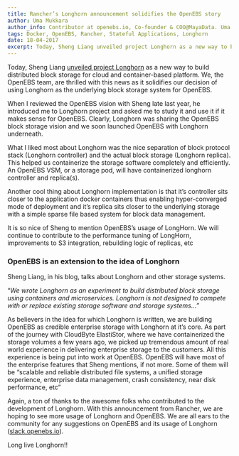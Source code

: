 ```yaml
---
title: Rancher’s Longhorn announcement solidifies the OpenEBS story
author: Uma Mukkara
author_info: Contributor at openebs.io, Co-founder & COO@MayaData. Uma led product development in the early days of MayaData (CloudByte).
tags: Docker, OpenEBS, Rancher, Stateful Applications, Longhorn
date: 18-04-2017
excerpt: Today, Sheng Liang unveiled project Longhorn as a new way to build distributed block storage for cloud and container-based platform.
---
```


Today, Sheng Liang [unveiled project Longhorn](http://rancher.com/microservices-block-storage/) as a new way to build distributed block storage for cloud and container-based platform. We, the OpenEBS team, are thrilled with this news as it solidifies our decision of using Longhorn as the underlying block storage system for OpenEBS.

When I reviewed the OpenEBS vision with Sheng late last year, he introduced me to Longhorn project and asked me to study it and use it if it makes sense for OpenEBS. Clearly, Longhorn was sharing the OpenEBS block storage vision and we soon launched OpenEBS with Longhorn underneath.

What I liked most about Longhorn was the nice separation of block protocol stack (Longhorn controller) and the actual block storage (Longhorn replica). This helped us containerize the storage software completely and efficiently. An OpenEBS VSM, or a storage pod, will have containerized longhorn controller and replica(s).

Another cool thing about Longhorn implementation is that it’s controller sits closer to the application docker containers thus enabling hyper-converged mode of deployment and it’s replica sits closer to the underlying storage with a simple sparse file based system for block data management.

It is so nice of Sheng to mention OpenEBS’s usage of LongHorn. We will continue to contribute to the performance tuning of LongHorn, improvements to S3 integration, rebuilding logic of replicas, etc

### OpenEBS is an extension to the idea of Longhorn

Sheng Liang, in his blog, talks about Longhorn and other storage systems.

“*We wrote Longhorn as an experiment to build distributed block storage using containers and microservices. Longhorn is not designed to compete with or replace existing storage software and storage systems…”*

As believers in the idea for which Longhorn is written, we are building OpenEBS as credible enterprise storage with Longhorn at it’s core. As part of the journey with CloudByte ElastiStor, where we have containerized the storage volumes a few years ago, we picked up tremendous amount of real world experience in delivering enterprise storage to the customers. All this experience is being put into work at OpenEBS. OpenEBS will have most of the enterprise features that Sheng mentions, if not more. Some of them will be “scalable and reliable distributed file systems, a unified storage experience, enterprise data management, crash consistency, near disk performance, etc”

Again, a ton of thanks to the awesome folks who contributed to the development of Longhorn. With this announcement from Rancher, we are hoping to see more usage of Longhorn and OpenEBS. We are all ears to the community for any suggestions on OpenEBS and its usage of Longhorn ([slack.openebs.io](http://slack.openebs.io)).

Long live Longhorn!!
